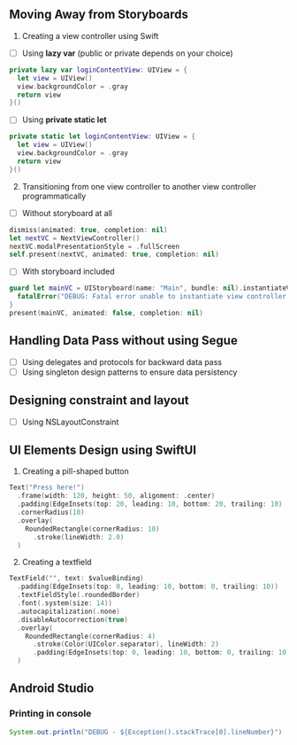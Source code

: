 ## Moving Away from Storyboards ##
1. Creating a view controller using Swift
  - [ ] Using **lazy var** (public or private depends on your choice)
  ```swift
  private lazy var loginContentView: UIView = {
    let view = UIView()
    view.backgroundColor = .gray
    return view
  }()  
  ```
  - [ ] Using **private static let**
  ```swift
  private static let loginContentView: UIView = {
    let view = UIView()
    view.backgroundColor = .gray
    return view
  }()
  ```
2. Transitioning from one view controller to another view controller programmatically
- [ ] Without storyboard at all
```swift
dismiss(animated: true, completion: nil)
let nextVC = NextViewController()
nextVC.modalPresentationStyle = .fullScreen
self.present(nextVC, animated: true, completion: nil)
```

- [ ] With storyboard included
```swift
guard let mainVC = UIStoryboard(name: "Main", bundle: nil).instantiateViewController(withIdentifier: "mainVC") as? MainVC else {
  fatalError("DEBUG: Fatal error unable to instantiate view controller \(#function) \(#line)")
}
present(mainVC, animated: false, completion: nil)
```

## Handling Data Pass without using Segue ##
- [ ] Using delegates and protocols for backward data pass
- [ ] Using singleton design patterns to ensure data persistency

## Designing constraint and layout ##
- [ ] Using NSLayoutConstraint


## UI Elements Design using SwiftUI ##
1. Creating a pill-shaped button
```swift
Text("Press here!")
  .frame(width: 120, height: 50, alignment: .center)
  .padding(EdgeInsets(top: 20, leading: 10, bottom: 20, trailing: 10)
  .cornerRadius(10)
  .overlay(
    RoundedRectangle(cornerRadius: 10)
      .stroke(lineWidth: 2.0)
  )
```

2. Creating a textfield
```swift
TextField("", text: $valueBinding)
  .padding(EdgeInsets(top: 0, leading: 10, bottom: 0, trailing: 10))
  .textFieldStyle(.roundedBorder)
  .font(.system(size: 14))
  .autocapitalization(.none)
  .disableAutocorrection(true)
  .overlay(
    RoundedRectangle(cornerRadius: 4)
      .stroke(Color(UIColor.separator), lineWidth: 2)
      .padding(EdgeInsets(top: 0, leading: 10, bottom: 0, trailing: 10))
  )
```

## Android Studio ##

### Printing in console ###
```java
System.out.println("DEBUG - ${Exception().stackTrace[0].lineNumber}")
```
